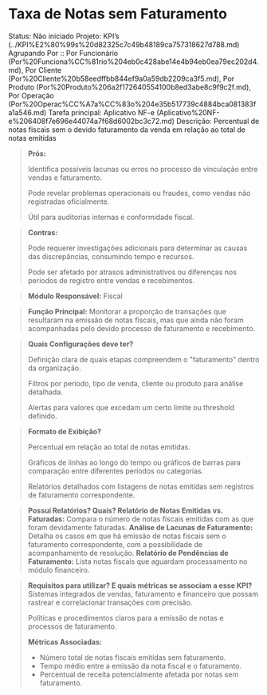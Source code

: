 # Taxa de Notas sem Faturamento

Status: Não iniciado
Projeto: KPI’s (../KPI%E2%80%99s%20d82325c7c49b48189ca757318627d788.md)
Agrupando Por :: Por Funcionário (Por%20Funciona%CC%81rio%204eb0c428abe14e4b94eb0ea79ec202d4.md), Por Cliente (Por%20Cliente%20b58eedffbb844ef9a0a59db2209ca3f5.md), Por Produto (Por%20Produto%206a2f172640554100b8ed3abe8c9f9c2f.md), Por Operação (Por%20Operac%CC%A7a%CC%83o%204e35b517739c4884bca081383fa1a546.md)
Tarefa principal: Aplicativo NF-e (Aplicativo%20NF-e%206408f7e696e44074a7f68d6002bc3c72.md)
Descrição: Percentual de notas fiscais  sem o devido faturamento da venda em relação ao total de notas emitidas

> **Prós:**
> 
> 
> Identifica possíveis lacunas ou erros no processo de vinculação entre vendas e faturamento.
> 
> Pode revelar problemas operacionais ou fraudes, como vendas não registradas oficialmente.
> 
> Útil para auditorias internas e conformidade fiscal.
> 

> **Contras:**
> 
> 
> Pode requerer investigações adicionais para determinar as causas das discrepâncias, consumindo tempo e recursos.
> 
> Pode ser afetado por atrasos administrativos ou diferenças nos períodos de registro entre vendas e recebimentos.
> 

> **Módulo Responsável:**
Fiscal
> 

> **Função Principal:**
Monitorar a proporção de transações que resultaram na emissão de notas fiscais, mas que ainda não foram acompanhadas pelo devido processo de faturamento e recebimento.
> 

> **Quais Configurações deve ter?**
> 
> 
> Definição clara de quais etapas compreendem o "faturamento" dentro da organização.
> 
> Filtros por período, tipo de venda, cliente ou produto para análise detalhada.
> 
> Alertas para valores que excedam um certo limite ou threshold definido.
> 

> **Formato de Exibição?**
> 
> 
> Percentual em relação ao total de notas emitidas.
> 
> Gráficos de linhas ao longo do tempo ou gráficos de barras para comparação entre diferentes períodos ou categorias.
> 
> Relatórios detalhados com listagens de notas emitidas sem registros de faturamento correspondente.
> 

> **Possuí Relatórios? Quais?
Relatório de Notas Emitidas vs. Faturadas:** 
Compara o número de notas fiscais emitidas com as que foram devidamente faturadas.
**Análise de Lacunas de Faturamento:** 
Detalha os casos em que há emissão de notas fiscais sem o faturamento correspondente, com a possibilidade de acompanhamento de resolução.
**Relatório de Pendências de Faturamento:** 
Lista notas fiscais que aguardam processamento no módulo financeiro.
> 

> **Requisitos para utilizar? E quais métricas se associam a esse KPI?**
Sistemas integrados de vendas, faturamento e financeiro que possam rastrear e correlacionar transações com precisão.
> 
> 
> Políticas e procedimentos claros para a emissão de notas e processos de faturamento.
> 
> **Métricas Associadas:**
> 
> - Número total de notas fiscais emitidas sem faturamento.
> - Tempo médio entre a emissão da nota fiscal e o faturamento.
> - Percentual de receita potencialmente afetada por notas sem faturamento.
